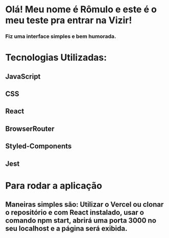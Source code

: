 # Olá! Meu nome é Rômulo e este é o meu teste pra entrar na Vizir!

### Fiz uma interface simples e bem humorada.

# Tecnologias Utilizadas:
## JavaScript
## CSS
## React
## BrowserRouter
## Styled-Components
## Jest

# Para rodar a aplicação
## Maneiras simples são: Utilizar o Vercel ou clonar o repositório e com React instalado, usar o comando npm start, abrirá uma porta 3000 no seu localhost e a página será exibida.
